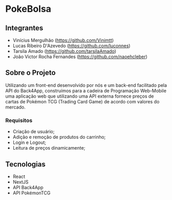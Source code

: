 # PokeBolsa
##  Integrantes 
- Vinícius Mergulhão (https://github.com/Vinimtt)
- Lucas Ribeiro D'Azevedo (https://github.com/luconnes)
- Tarsila Amado (https://github.com/tarsilaAmado)
- João Victor Rocha Fernandes (https://github.com/naoehcleber)
## Sobre o Projeto
Utilizando um front-end desenvolvido por nós e um back-end facilitado pela API do Back4App, construímos para a cadeira de Programação Web-Mobile uma aplicação web que utilizando uma API externa fornece preços de cartas de Pokémon TCG (Trading Card Game) de acordo com valores do mercado.
### Requisitos 
- Criação de usuário;
- Adição e remoção de produtos do carrinho;
- Login e Logout;
- Leitura de preços dinamicamente;

## Tecnologias 
- React
- NextJS
- API Back4App
- API PokémonTCG
